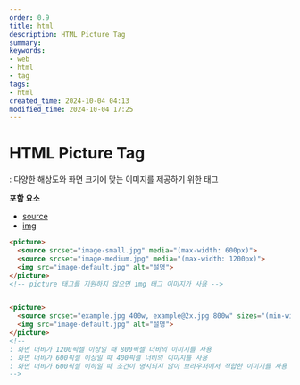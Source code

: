 ```yaml
---
order: 0.9
title: html
description: HTML Picture Tag
summary:
keywords:
- web
- html
- tag
tags:
- html
created_time: 2024-10-04 04:13
modified_time: 2024-10-04 17:25
---
```


# HTML Picture Tag
: 다양한 해상도와 화면 크기에 맞는 이미지를 제공하기 위한 태그  

**포함 요소**
- [source](./source.md)
- [img](./img.md)


```html
<picture>
  <source srcset="image-small.jpg" media="(max-width: 600px)">
  <source srcset="image-medium.jpg" media="(max-width: 1200px)">
  <img src="image-default.jpg" alt="설명">
</picture>
<!-- picture 태그를 지원하지 않으면 img 태그 이미지가 사용 -->


<picture>
  <source srcset="example.jpg 400w, example@2x.jpg 800w" sizes="(min-width:1200px) 800px, (min-width:600px) 400px">
  <img src="image-default.jpg" alt="설명">
</picture>
<!--
: 화면 너비가 1200픽셀 이상일 때 800픽셀 너비의 이미지를 사용
: 화면 너비가 600픽셀 이상일 때 400픽셀 너비의 이미지를 사용
: 화면 너비가 600픽셀 이하일 때 조건이 명시되지 않아 브라우저에서 적합한 이미지를 사용
-->
```